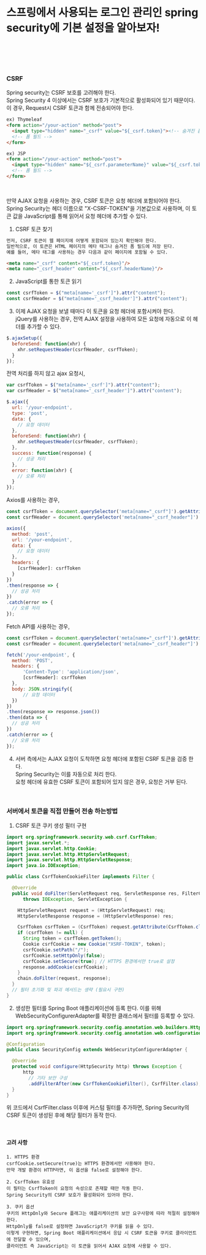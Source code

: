 # 스프링에서 사용되는 로그인 관리인 spring security에 기본 설정을 알아보자!

<br/>

```java

```

<br/>

### CSRF

Spring security는 CSRF 보호를 고려해야 한다.<br/>
Spring Security 4 이상에서는 CSRF 보호가 기본적으로 활성화되어 있기 때문이다.
이 경우, Request시 CSRF 토큰과 함께 전송되어야 한다.

```html
ex) Thymeleaf
<form action="/your-action" method="post">
  <input type="hidden" name="_csrf" value="${_csrf.token}"><!-- 숨겨진 폼 필드 -->
  <!-- 폼 필드 -->
</form>

ex) JSP
<form action="/your-action" method="post">
  <input type="hidden" name="${_csrf.parameterName}" value="${_csrf.token}" /><!-- 숨겨진 폼 필드 -->
  <!-- 폼 필드 -->
</form>
```

<br/>

만약 AJAX 요청을 사용하는 경우, CSRF 토큰은 요청 헤더에 포함되어야 한다.<br/>
Spring Security는 헤더 이름으로 "X-CSRF-TOKEN"을 기본값으로 사용하며, 이 토큰 값을 JavaScript를 통해 읽어서 요청 헤더에 추가할 수 있다.<br/>

1) CSRF 토큰 찾기
```html
먼저, CSRF 토큰이 웹 페이지에 어떻게 포함되어 있는지 확인해야 한다.
일반적으로, 이 토큰은 HTML 페이지의 메타 태그나 숨겨진 폼 필드에 저장 된다.
예를 들어, 메타 태그를 사용하는 경우 다음과 같이 페이지에 포함될 수 있다.

<meta name="_csrf" content="${_csrf.token}"/>
<meta name="_csrf_header" content="${_csrf.headerName}"/>
```

2) JavaScript를 통한 토큰 읽기
```javascript
const csrfToken = $("meta[name='_csrf']").attr("content");
const csrfHeader = $("meta[name='_csrf_header']").attr("content");
```

3) 이제 AJAX 요청을 보낼 때마다 이 토큰을 요청 헤더에 포함시켜야 한다.<br/>
   jQuery를 사용하는 경우, 전역 AJAX 설정을 사용하여 모든 요청에 자동으로 이 헤더를 추가할 수 있다.
```javascript
$.ajaxSetup({
  beforeSend: function(xhr) {
    xhr.setRequestHeader(csrfHeader, csrfToken);
  }
});
```
전역 처리를 하지 않고 ajax 요청시,
```javascript
var csrfToken = $("meta[name='_csrf']").attr("content");
var csrfHeader = $("meta[name='_csrf_header']").attr("content");

$.ajax({
  url: '/your-endpoint',
  type: 'post',
  data: {
    // 요청 데이터
  },
  beforeSend: function(xhr) {
    xhr.setRequestHeader(csrfHeader, csrfToken);
  },
  success: function(response) {
    // 성공 처리
  },
  error: function(xhr) {
    // 오류 처리
  }
});
```

Axios를 사용하는 경우,
```javascript
const csrfToken = document.querySelector('meta[name="_csrf"]').getAttribute('content');
const csrfHeader = document.querySelector('meta[name="_csrf_header"]').getAttribute('content');

axios({
  method: 'post',
  url: '/your-endpoint',
  data: {
    // 요청 데이터
  },
  headers: {
    [csrfHeader]: csrfToken
  }
})
.then(response => {
  // 성공 처리
})
.catch(error => {
  // 오류 처리
});
```

Fetch API를 사용하는 경우,
```javascript
const csrfToken = document.querySelector('meta[name="_csrf"]').getAttribute('content');
const csrfHeader = document.querySelector('meta[name="_csrf_header"]').getAttribute('content');

fetch('/your-endpoint', {
  method: 'POST',
  headers: {
      'Content-Type': 'application/json',
      [csrfHeader]: csrfToken
  },
  body: JSON.stringify({
      // 요청 데이터
  })
})
.then(response => response.json())
.then(data => {
  // 성공 처리
})
.catch(error => {
  // 오류 처리
});
```

4) 서버 측에서는 AJAX 요청이 도착하면 요청 헤더에 포함된 CSRF 토큰을 검증 한다.<br/>
   Spring Security는 이를 자동으로 처리 한다.<br/>
   요청 헤더에 유효한 CSRF 토큰이 포함되어 있지 않은 경우, 요청은 거부 된다.

<br/>

### 서버에서 토큰을 직접 만들어 전송 하는방법

1) CSRF 토큰 쿠키 생성 필터 구현
```java
import org.springframework.security.web.csrf.CsrfToken;
import javax.servlet.*;
import javax.servlet.http.Cookie;
import javax.servlet.http.HttpServletRequest;
import javax.servlet.http.HttpServletResponse;
import java.io.IOException;

public class CsrfTokenCookieFilter implements Filter {

  @Override
  public void doFilter(ServletRequest req, ServletResponse res, FilterChain chain)
      throws IOException, ServletException {

    HttpServletRequest request = (HttpServletRequest) req;
    HttpServletResponse response = (HttpServletResponse) res;

    CsrfToken csrfToken = (CsrfToken) request.getAttribute(CsrfToken.class.getName());
    if (csrfToken != null) {
      String token = csrfToken.getToken();
      Cookie csrfCookie = new Cookie("XSRF-TOKEN", token);
      csrfCookie.setPath("/");
      csrfCookie.setHttpOnly(false);
      csrfCookie.setSecure(true); // HTTPS 환경에서만 true로 설정
      response.addCookie(csrfCookie);
    }
    chain.doFilter(request, response);
  }
  // 필터 초기화 및 파괴 메서드는 생략 (필요시 구현)
}
```

2) 생성한 필터를 Spring Boot 애플리케이션에 등록 한다.
   이를 위해 WebSecurityConfigurerAdapter를 확장한 클래스에서 필터를 등록할 수 있다.
```java
import org.springframework.security.config.annotation.web.builders.HttpSecurity;
import org.springframework.security.config.annotation.web.configuration.WebSecurityConfigurerAdapter;

@Configuration
public class SecurityConfig extends WebSecurityConfigurerAdapter {

  @Override
  protected void configure(HttpSecurity http) throws Exception {
      http
        // 기타 보안 구성
        .addFilterAfter(new CsrfTokenCookieFilter(), CsrfFilter.class); // 필터 추가
  }
}
```
위 코드에서 CsrfFilter.class 이후에 커스텀 필터를 추가하면, Spring Security의 CSRF 토큰이 생성된 후에 해당 필터가 동작 한다.

<br/>

#### 고려 사항
```
1. HTTPS 환경
csrfCookie.setSecure(true)는 HTTPS 환경에서만 사용해야 한다.
만약 개발 환경이 HTTP라면, 이 옵션을 false로 설정해야 한다.

2. CsrfToken 유효성
이 필터는 CsrfToken이 요청의 속성으로 존재할 때만 작동 한다.
Spring Security의 CSRF 보호가 활성화되어 있어야 한다.

3. 쿠키 옵션
쿠키의 HttpOnly와 Secure 플래그는 애플리케이션의 보안 요구사항에 따라 적절히 설정해야 한다.
HttpOnly를 false로 설정하면 JavaScript가 쿠키를 읽을 수 있다.
이렇게 구현하면, Spring Boot 애플리케이션에서 응답 시 CSRF 토큰을 쿠키로 클라이언트에 전달할 수 있으며,
클라이언트 측 JavaScript는 이 토큰을 읽어서 AJAX 요청에 사용할 수 있다.
```
